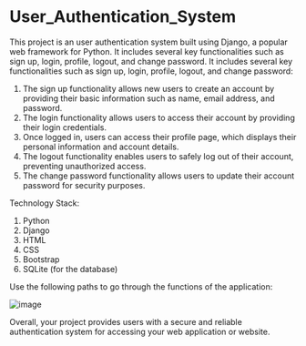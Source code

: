 # User_Authentication_System
This project is an user authentication system built using Django, a popular web framework for Python. It includes several key functionalities such as sign up, login, profile, logout, and change password. It includes several key functionalities such as sign up, login, profile, logout, and change password:

1. The sign up functionality allows new users to create an account by providing their basic information such as name, email address, and password. 
2. The login functionality allows users to access their account by providing their login credentials. 
3. Once logged in, users can access their profile page, which displays their personal information and account details.
4. The logout functionality enables users to safely log out of their account, preventing unauthorized access. 
5. The change password functionality allows users to update their account password for security purposes.

Technology Stack:

1. Python
2. Django
3. HTML
4. CSS
5. Bootstrap
6. SQLite (for the database)

Use the following paths to go through the functions of the application:

![image](https://user-images.githubusercontent.com/114444753/222944250-d79a4d47-cb67-43ba-b94e-3d9beb589357.png)


Overall, your project provides users with a secure and reliable authentication system for accessing your web application or website.
